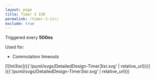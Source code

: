 ```yaml
---
layout: page
title: Timer 3 ISR
permalink: /timer-3-isr/
exclude: true
---
```


Triggered every **500ns**

Used for:
* Commutation timeouts

[![Int3isr]({{'/puml/svgs/DetailedDesign-Timer3isr.svg' | relative_url}})]({{'/puml/svgs/DetailedDesign-Timer3isr.svg' | relative_url}})

